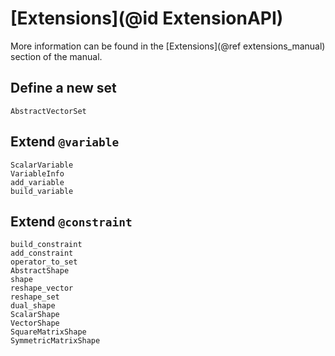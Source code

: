 # [Extensions](@id ExtensionAPI)

More information can be found in the [Extensions](@ref extensions_manual)
section of the manual.

## Define a new set

```@docs
AbstractVectorSet
```

## Extend `@variable`

```@docs
ScalarVariable
VariableInfo
add_variable
build_variable
```

## Extend `@constraint`

```@docs
build_constraint
add_constraint
operator_to_set
AbstractShape
shape
reshape_vector
reshape_set
dual_shape
ScalarShape
VectorShape
SquareMatrixShape
SymmetricMatrixShape
```
